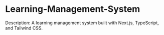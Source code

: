 # Learning-Management-System
Description: A learning management system built with Next.js, TypeScript, and Tailwind CSS.
